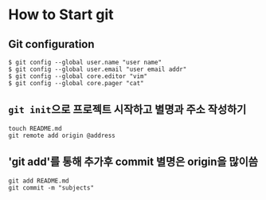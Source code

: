 # How to Start git

## Git configuration

```shell
$ git config --global user.name "user name"
$ git config --global user.email "user email addr"
$ git config --global core.editor "vim"
$ git config --global core.pager "cat"
```

## `git init`으로 프로젝트 시작하고 별명과 주소 작성하기

```shell
touch README.md
git remote add origin @address
```

## 'git add'를 통해 추가후 commit 별명은 origin을 많이씀

```shell
git add README.md
git commit -m "subjects"
```

